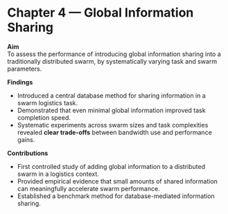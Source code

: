 # Chapter 4 — Global Information Sharing

**Aim**  
To assess the performance of introducing global information sharing into a traditionally distributed swarm, by systematically varying task and swarm parameters.

**Findings**  
- Introduced a central database method for sharing information in a swarm logistics task.  
- Demonstrated that even minimal global information improved task completion speed.  
- Systematic experiments across swarm sizes and task complexities revealed **clear trade-offs** between bandwidth use and performance gains.  

**Contributions**  
- First controlled study of adding global information to a distributed swarm in a logistics context.  
- Provided empirical evidence that small amounts of shared information can meaningfully accelerate swarm performance.  
- Established a benchmark method for database-mediated information sharing.
